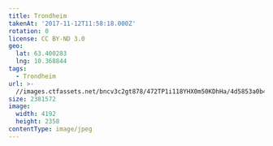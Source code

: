 ```yaml
---
title: Trondheim
takenAt: '2017-11-12T11:58:18.000Z'
rotation: 0
license: CC BY-ND 3.0
geo:
  lat: 63.400283
  lng: 10.368844
tags:
  - Trondheim
url: >-
  //images.ctfassets.net/bncv3c2gt878/472TP1i118YHX0m50KDhHa/4d5853a0b4fb16b3411aafcb8be8774a/trondheim_37645058474_o
size: 2381572
image:
  width: 4192
  height: 2358
contentType: image/jpeg
---
```


